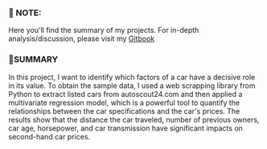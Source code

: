 ### 📝 NOTE:
Here you'll find the summary of my projects. For in-depth analysis/discussion, please visit my [Gitbook](https://minh-anh-vu.gitbook.io/anh-vus-datacracy-hub/statistical-projects/regression-determinants-of-second-hand-car-prices)

### 🍉SUMMARY
In this project, I want to identify which factors of a car have a decisive role in its value. To obtain the sample data, I used a web scrapping library from Python to extract listed cars from autoscout24.com and then applied a multivariate regression model, which is a powerful tool to quantify the relationships between the car specifications and the car's prices. The results show that the distance the car traveled,  number of previous owners, car age, horsepower, and car transmission have significant impacts on second-hand car prices.
